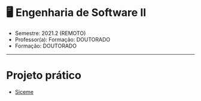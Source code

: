 # 🖥️ Engenharia de Software II

- Semestre: 2021.2 (REMOTO)
- Professor(a): Formação: DOUTORADO
- Formação: DOUTORADO
<hr/>

# Projeto prático
- [Siceme](https://github.com/kaellandrade/siceme)
